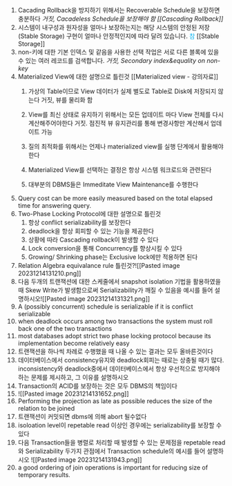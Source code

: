 1. Cacading Rollback을 방지하기 위해서는 Recoverable Schedule을 보장하면 충분하다
   *거짓, Cacadeless Schedule을 보장해야 함
    [[Cascading Rollback]]* 
2. 시스템이 내구성과 원자성을 얼마나 보장하는지는 해당 시스템의 안정된 저장(Stable Storage) 구현이 얼마나 안정적인지에 따라 달려 있습니다.
   <font color="#00b0f0">참</font>
   [[Stable Storage]]
3. non-키에 대한 기본 인덱스 및 같음을 사용한 선택 작업은 서로 다른 블록에 있을 수 있는 여러 레코드를 검색합니다.
   *거짓, Secondary index&equality on non-key*
4. Materialized View에 대한 설명으로 틀린것
   [[Materialized view - 강의자료]] 
	1. 가상의 Table이므로 View 데이터가 실제 별도로 Table로 Disk에 저장되지 않는다
	   거짓, 뷰를 물리화 함
	2. View를 최신 상태로 유지하기 위해서는 모든 업데이트 마다 View 전체를 다시 계산해주어야한다
	   거짓. 점진적 뷰 유지관리를 통해 변경사항만 계산해서 업데이트 가능
	3. 질의 최적화를 위해서는 언제나 materialized view를 실행 단계에서 활용해야 한다
	   
	4. Materialized View를 선택하는 결정은 항상 시스템 워크로드와 관련된다
	5. 대부분의 DBMS들은 Immeditate View Maintenance를 수행한다
5. Query cost can be more easily measured based on the total elapsed time for answering query.
6. Two-Phase Locking Protocol에 대한 설명으로 틀린것
	1. 항상 conflict serializability를 보장한다
	2. deadlock을 항상 회피할 수 있는 기능을 제공한다
	3. 상황에 따라 Cascading rollback이 발생할 수 있다
	4. Lock conversion을 통해 Concurrency를 향상시킬 수 있다
	5. Growing/ Shrinking phase는 Exclusive lock에만 적용하면 된다
7. Relation Algebra equivalance rule 틀린것?![[Pasted image 20231214131210.png]]
8. 다음 두개의 트랜잭션에 대한 스케줄에서 snapshot isolation 기법을 활용하였을 때 Skew Write가 발생함으로써 Serializability가 깨질 수 있음을 예시를 들어 설명하시오![[Pasted image 20231214131321.png]]
9. A (possibly concurrent) schedule is serializable if it is conflict serializable
10. when deadlock occurs among two transactions the system must roll back one of the two transactions 
11. most databases adopt strict two phase locking protocol because its implementation become relatively easy
12. 트랜잭션을 하나씩 차례로 수행했을 때 나올 수 있는 결과는 모두 올바른것이다
13. 데이터베이스에서 consistency유지와 deadlock회피는 때로는 상충될 때가 많다. inconsistency와 deadlock중에서 데이터베이스에서 항상 우선적으로 방지해야 하는 문제를 제시하고, 그 이유를 설명하시오 
14. Transaction의 ACID를 보장하는 것은 모두 DBMS의 책임이다
15. ![[Pasted image 20231214131652.png]]
16. Performing the projection as late as possible reduces the size of the relation to be joined
17. 트랜잭션이 커밋되면 dbms에 의해 abort 될수없다
18. isoloation level이 repetable read 이상인 경우에는 serializability를 보장할 수 있다
19. 다음 Transaction들을 병렬로 처리할 때 발생할 수 있는 문제점을 repetable read와 Serializability 두가지 관점에서 Transaction schedule의 예시를 들어 설명하시오 ![[Pasted image 20231214131943.png]]
20. a good ordering of join operations is important for reducing size of temporary results.